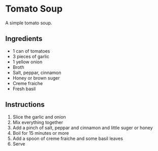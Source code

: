Tomato Soup
================================================================================

A simple tomato soup.


Ingredients
--------------------------------------------------------------------------------
* 1 can of tomatoes
* 3 pieces of garlic
* 1 yellow onion
* Broth
* Salt, peppar, cinnamon
* Honey or brown suger
* Creme fraiche
* Fresh basil



Instructions
--------------------------------------------------------------------------------

1. Slice the garlic and onion
2. Mix everything together
3. Add a pinch of salt, peppar and cinnamon and little suger or honey
4. Boil for 15 minutes or more
5. Add a spoon of creme fraiche and some basil leaves
6. Serve